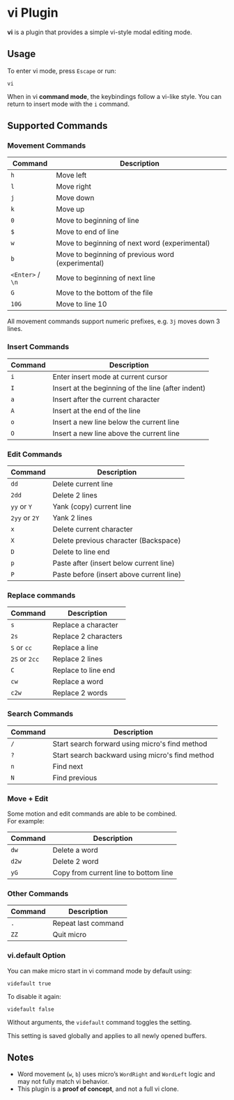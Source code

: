 # vi Plugin

**vi** is a plugin that provides a simple vi-style modal editing mode.

## Usage

To enter vi mode, press `Escape` or run:

```
vi
```

When in vi **command mode**, the keybindings follow a vi-like style.
You can return to insert mode with the `i` command.

## Supported Commands

### Movement Commands

| Command          | Description                                       |
| ---------------- | ------------------------------------------------- |
| `h`              | Move left                                         |
| `l`              | Move right                                        |
| `j`              | Move down                                         |
| `k`              | Move up                                           |
| `0`              | Move to beginning of line                         |
| `$`              | Move to end of line                               |
| `w`              | Move to beginning of next word (experimental)     |
| `b`              | Move to beginning of previous word (experimental) |
| `<Enter>` / `\n` | Move to beginning of next line                    |
| `G`              | Move to the bottom of the file                    |
| `10G`            | Move to line 10                                   |

All movement commands support numeric prefixes, e.g. `3j` moves down 3 lines.

### Insert Commands

| Command | Description                                        |
| ------- | -------------------------------------------------- |
| `i`     | Enter insert mode at current cursor                |
| `I`     | Insert at the beginning of the line (after indent) |
| `a`     | Insert after the current character                 |
| `A`     | Insert at the end of the line                      |
| `o`     | Insert a new line below the current line           |
| `O`     | Insert a new line above the current line           |

### Edit Commands

| Command       | Description                              |
| ------------- | ---------------------------------------- |
| `dd`          | Delete current line                      |
| `2dd`         | Delete 2 lines                           |
| `yy` or `Y`   | Yank (copy) current line                 |
| `2yy` or `2Y` | Yank 2 lines                             |
| `x`           | Delete current character                 |
| `X`           | Delete previous character (Backspace)    |
| `D`           | Delete to line end                       |
| `p`           | Paste after (insert below current line)  |
| `P`           | Paste before (insert above current line) |

### Replace commands

| Command       | Description          |
| ------------- | -------------------- |
| `s`           | Replace a character  |
| `2s`          | Replace 2 characters |
| `S` or `cc`   | Replace a line       |
| `2S` or `2cc` | Replace 2 lines      |
| `C`           | Replace to line end  |
| `cw`          | Replace a word       |
| `c2w`         | Replace 2 words      |

### Search Commands

| Command | Description                                     |
| ------- | ----------------------------------------------- |
| `/`     | Start search forward using micro's find method  |
| `?`     | Start search backward using micro's find method |
| `n`     | Find next                                       |
| `N`     | Find previous                                   |

### Move + Edit

Some motion and edit commands are able to be combined.  
For example:

| Command | Description                           |
| ------- | ------------------------------------- |
| `dw`    | Delete a word                         |
| `d2w`   | Delete 2 word                         |
| `yG`    | Copy from current line to bottom line |

### Other Commands

| Command | Description         |
| ------- | ------------------- |
| `.`     | Repeat last command |
| `ZZ`    | Quit micro          |

### vi.default Option

You can make micro start in vi command mode by default using:

```
videfault true
```

To disable it again:

```
videfault false
```

Without arguments, the `videfault` command toggles the setting.

This setting is saved globally and applies to all newly opened buffers.

## Notes

- Word movement (`w`, `b`) uses micro’s `WordRight` and `WordLeft` logic and
  may not fully match vi behavior.
- This plugin is a **proof of concept**, and not a full vi clone.

